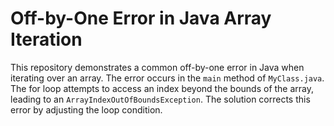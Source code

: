 # Off-by-One Error in Java Array Iteration

This repository demonstrates a common off-by-one error in Java when iterating over an array.  The error occurs in the `main` method of `MyClass.java`. The for loop attempts to access an index beyond the bounds of the array, leading to an `ArrayIndexOutOfBoundsException`. The solution corrects this error by adjusting the loop condition.